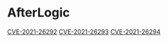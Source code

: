 # AfterLogic
[CVE-2021-26292](https://github.com/E3SEC/AfterLogic/blob/main/2021-01-15-full-path-disclosure-vulnerability.md)
[CVE-2021-26293](https://github.com/E3SEC/AfterLogic/blob/main/2021-01-15-file-upload-vulnerability.md)
[CVE-2021-26294](https://github.com/E3SEC/AfterLogic/blob/main/2021-01-15-exposure-of-sensitive-information-vulnerability.md)